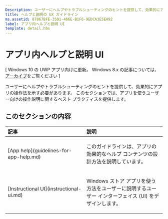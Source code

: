```yaml
---
Description: ユーザーにヘルプやトラブルシューティングのヒントを提供して、効果的にアプリの操作法を示す必要があります。 このセクションでは、アプリを使うユーザー向けの操作説明に関するベスト プラクティスを提供します。
title: ヘルプと説明の UX ガイドライン
ms.assetid: 87867BFE-35D1-466E-B1F6-9EDCA3E5EA92
label: アプリ内ヘルプと説明 UI
template: detail.hbs
---
```


# アプリ内ヘルプと説明 UI 


\[ Windows 10 の UWP アプリ向けに更新。 Windows 8.x の記事については、[アーカイブ](http://go.microsoft.com/fwlink/p/?linkid=619132)をご覧ください \]

ユーザーにヘルプやトラブルシューティングのヒントを提供して、効果的にアプリの操作法を示す必要があります。 このセクションでは、アプリを使うユーザー向けの操作説明に関するベスト プラクティスを提供します。
## このセクションの内容
<table>
<colgroup>
<col width="50%" />
<col width="50%" />
</colgroup>
<thead>
<tr class="header">
<th align="left">記事</th>
<th align="left">説明</th>
</tr>
</thead>
<tbody>
<tr class="odd">
<td align="left"><p>[App help](guidelines-for-app-help.md)</p></td>
<td align="left"><p>このガイドラインは、アプリの効果的なヘルプ コンテンツの設計方法を説明しています。</p></td>
</tr>
<tr class="even">
<td align="left"><p>[Instructional UI](instructional-ui.md)</p></td>
<td align="left"><p>Windows ストア アプリを使う方法をユーザーに説明するユーザー インターフェイス (UI) をデザインします。</p></td>
</tr>
</tbody>
</table>






<!--HONumber=Mar16_HO1-->



